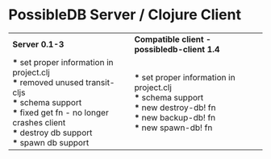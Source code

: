 
# PossibleDB Server / Clojure Client

<table>
  <tr>
  <td><b>Server  0.1-3</b></td>
  <td><b>Compatible client - possibledb-client 1.4</b></td>
  </tr>
  <tr>
  <!-- server -->
  <td>
    <b>*</b> set proper information in project.clj
    <br />
    <b>*</b> removed unused transit-cljs
    <br />
    <b>*</b> schema support
    <br />
    <b>*</b> fixed get fn - no longer crashes client    
    <br />
    <b>*</b> destroy db support
	<br />
    <b>*</b> spawn db support
  </td>
  <!-- client -->
  <td>    
    <b>*</b> set proper information in project.clj
    <br />
    <b>*</b> schema support
    <br />
    <b>*</b> new destroy-db! fn
    <br />
    <b>*</b> new backup-db! fn
	<br />
    <b>*</b> new spawn-db! fn
  </td>
  </tr>
</table>

